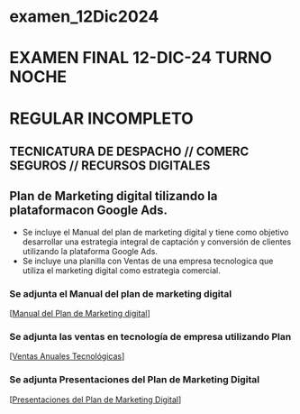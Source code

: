 # examen_12Dic2024
   # EXAMEN FINAL 12-DIC-24 TURNO NOCHE
   # REGULAR INCOMPLETO
   ## TECNICATURA DE DESPACHO // COMERC SEGUROS // RECURSOS DIGITALES
   
   ## Plan de Marketing digital tilizando la plataformacon Google Ads.

   * Se incluye el Manual del plan de marketing digital y tiene como objetivo desarrollar una estrategia integral de captación y conversión de clientes utilizando la plataforma Google Ads.
   * Se incluye una planilla con Ventas de una empresa tecnologica que utiliza el marketing digital como estrategia comercial.
   
   ### Se adjunta el Manual del plan de marketing digital
   [[Manual del Plan de Marketing digital](https://docs.google.com/document/d/1yCDozNLg5mvkyJ50U4EPCOuIEHXbxR5TQW2VM6EwQLc/edit?usp=drive_link)]
   
   ### Se adjunta las ventas en tecnología de empresa utilizando Plan
   [[Ventas Anuales Tecnológicas](https://docs.google.com/document/d/1yCDozNLg5mvkyJ50U4EPCOuIEHXbxR5TQW2VM6EwQLc/edit?usp=drive_link)]


   ### Se adjunta Presentaciones del Plan de Marketing Digital
   [[Presentaciones del Plan de Marketing Digital](https://gamma.app/docs/Plan-de-Marketing-Digital-con-Google-Ads-7lrc5hcg7tyvteg)]
